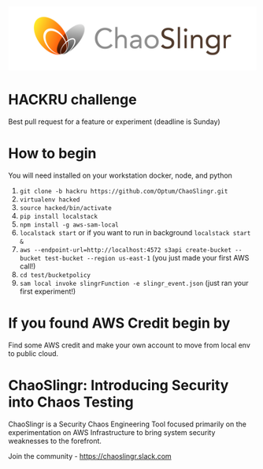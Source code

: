 ![ChaoSlingr Diagram](./docs/choas.jpg)

# HACKRU challenge
Best pull request for a feature or experiment (deadline is Sunday)

# How to begin
You will need installed on your workstation docker, node, and python
1. `git clone -b hackru https://github.com/Optum/ChaoSlingr.git`
2. `virtualenv hacked`
3. `source hacked/bin/activate`
4. `pip install localstack`
5. `npm install -g aws-sam-local`
6. `localstack start` or if you want to run in background `localstack start &`
7. `aws --endpoint-url=http://localhost:4572 s3api create-bucket --bucket test-bucket --region us-east-1` (you just made your first AWS call!)
8. `cd test/bucketpolicy`
9. `sam local invoke slingrFunction -e slingr_event.json` (just ran your first experiment!)

# If you found AWS Credit begin by
Find some AWS credit and make your own account to move from local env to public cloud. 

# ChaoSlingr: Introducing Security into Chaos Testing
ChaoSlingr is a Security Chaos Engineering Tool focused primarily on the experimentation on AWS Infrastructure to bring system security weaknesses to the forefront.

Join the community - https://chaoslingr.slack.com
